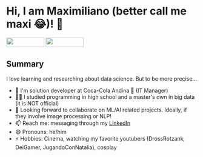 # Hi, I am Maximiliano (better call me maxi 😂)! 👋 

<!-- LINKEDIN --> <a href="https://www.linkedin.com/in/maximilianoalarcon/"> <img height="25em" width="100em" src="https://img.shields.io/badge/LinkedIn-0077B5?style=for-the-badge&logo=linkedin&logoColor=white" /></a> 
<!-- INSTAGRAM --> <a href="https://www.instagram.com/maximiliano_alarcon1/"> <img height="25em" width="100em" src="https://img.shields.io/badge/Instagram-E4405F?style=for-the-badge&logo=instagram&logoColor=white" /></a>



## Summary

I love learning and researching about data science. But to be more precise...

- 👷 I'm solution developer at Coca-Cola Andina 🥤 (IT Manager) 
- 👨‍🎓 I studied programming in high school and a master's own in big data (it is NOT official)
- 👯 Looking forward to collaborate on ML/AI related projects. Ideally, if they involve image processing or NLP!
- 📫 Reach me: messaging through my [LinkedIn](https://www.linkedin.com/in/maximilianoalarcon/)
- 😄 Pronouns: he/him
- ⚡ Hobbies: Cinema, watching my favorite youtubers (DrossRotzank, DeiGamer, JugandoConNatalia), cosplay
